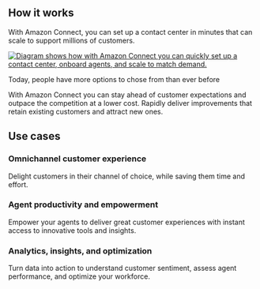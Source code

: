 ## How it works

With Amazon Connect, you can set up a contact center in minutes that can scale to support millions of customers.

[![Diagram shows how with Amazon Connect you can quickly set up a contact center, onboard agents, and scale to match demand.](https://d1.awsstatic.com/AmazonConnect/Tasks/HIW-Diagram_Amazon-Connect-Innovations%402X.3628374827934ea308a411157b887a293423978b.png "First column shows Customers and states &ldquo;Fast, secure, high-quality, personalized customer service. Second column shows with an attached box how Amazon Connect encompasses Agents and Managers (Columns 3 and 4). The text under Amazon Connects states &ldquo;Omnichannel cloud contact center driving better customer experiences.&rdquo; Third column, encompassed within the Amazon Connect box, states &ldquo;Efficient tools in one UI to deliver productive customer conversations and improve CSAT.&rdquo; Fourth column, encompassed within the Amazon Connect box, states &ldquo;An ML-powered contact center you can set up quickly and make changes in minutes, not months.&rdquo;")](https://aws.amazon.com/connect/#)

Today, people have more options to chose from than ever before

With Amazon Connect you can stay ahead of customer expectations and outpace the competition at a lower cost. Rapidly deliver improvements that retain existing customers and attract new ones.  

## Use cases

### Omnichannel customer experience

Delight customers in their channel of choice, while saving them time and effort.  

### Agent productivity and empowerment
  
Empower your agents to deliver great customer experiences with instant access to innovative tools and insights.  

### Analytics, insights, and optimization

Turn data into action to understand customer sentiment, assess agent performance, and optimize your workforce.  
